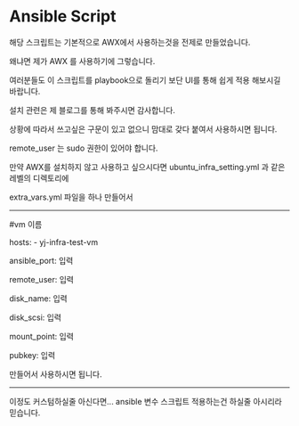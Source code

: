# Ansible Script

해당 스크립트는 기본적으로 AWX에서 사용하는것을 전제로 만들었습니다.

왜냐면 제가 AWX 를 사용하기에 그렇습니다.

여러분들도 이 스크립트를 playbook으로 돌리기 보단 UI를 통해 쉽게 적용 해보시길 바랍니다.

설치 관련은 제 블로그를 통해 봐주시면 감사합니다.

상황에 따라서 쓰고싶은 구문이 있고 없으니 맘대로 갖다 붙여서 사용하시면 됩니다.

remote_user 는 sudo 권한이 있어야 합니다.

만약 AWX를 설치하지 않고 사용하고 싶으시다면 ubuntu_infra_setting.yml 과 같은 레벨의 디렉토리에

extra_vars.yml 파일을 하나 만들어서

---

#vm 이름

hosts: 
\- yj-infra-test-vm

ansible_port: 입력

remote_user:  입력

disk_name: 입력

disk_scsi: 입력

mount_point: 입력

pubkey: 입력

만들어서 사용하시면 됩니다.

---

이정도 커스텀하실줄 아신다면... ansible 변수 스크립트 적용하는건 하실줄 아시리라 믿습니다.